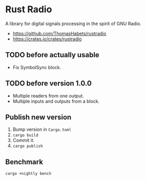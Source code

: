 # Rust Radio

A library for digital signals processing in the spirit of GNU Radio.

* https://github.com/ThomasHabets/rustradio
* https://crates.io/crates/rustradio

## TODO before actually usable

* Fix SymbolSync block.

## TODO before version 1.0.0

* Multiple readers from one output.
* Multiple inputs and outputs from a block.

## Publish new version

1. Bump version in `Cargo.toml`
2. `cargo build`
3. Commit it.
4. `cargo publish`

## Benchmark

```
cargo +nightly bench
```
